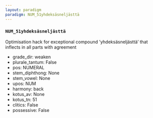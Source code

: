 ```yaml
---
layout: paradigm
paradigm: NUM_51yhdeksäsneljästtä
---
```

### ` NUM_51yhdeksäsneljästtä `

Optimisation hack for exceptional compound ’yhdeksäsneljästtä’ that inflects in all parts with agreement
* grade_dir: weaken
* plurale_tantum: False
* pos: NUMERAL
* stem_diphthong: None
* stem_vowel: None
* upos: NUM
* harmony: back
* kotus_av: None
* kotus_tn: 51
* clitics: False
* possessive: False
